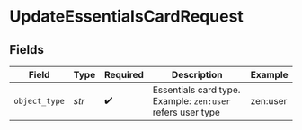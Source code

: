 # UpdateEssentialsCardRequest


## Fields

| Field                                                       | Type                                                        | Required                                                    | Description                                                 | Example                                                     |
| ----------------------------------------------------------- | ----------------------------------------------------------- | ----------------------------------------------------------- | ----------------------------------------------------------- | ----------------------------------------------------------- |
| `object_type`                                               | *str*                                                       | :heavy_check_mark:                                          | Essentials card type. Example: `zen:user` refers user type<br/> | zen:user                                                    |
